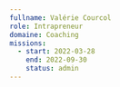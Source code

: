```yaml
---
fullname: Valérie Courcol
role: Intrapreneur
domaine: Coaching
missions:
  - start: 2022-03-28
    end: 2022-09-30
    status: admin
---
```


